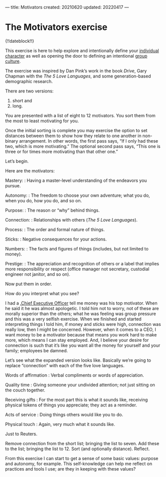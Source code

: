 —
title: Motivators
created: 20210620
updated: 20220417
—

# The Motivators exercise 

{!!dateblock!!}

This exercise is here to help explore and intentionally define your [individual character](/essays-and-editorials/the-self/) as well as opening the door to defining an intentional [group culture](/essays-and-editorials/the-group/).

The exercise was inspired by Dan Pink’s work in the book *Drive*, Gary Chapman with the *The 5 Love Languages*, and some generation-based demographic research.

There are two versions:

1. short and
2. long.

You are presented with a list of eight to 12 motivators. You sort them from the most to least motivating for you. 

Once the initial sorting is complete you may exercise the option to set distances between them to show how they relate to one another in non-binary arrangement. In other words, the first pass says, “If I only had these two, which is more motivating.” The optional second pass says, “This one is three or for times more motivating than that other one.”

Let’s begin.

Here are the motivators:

Mastery: 
:    Having a master-level understanding of the endeavors you pursue.

Autonomy: 
:    The freedom to choose your own adventure; what you do, when you do, how you do, and so on.

Purpose: 
:    The reason or “why” behind things.

Connection: 
:    Relationships with others (*The 5 Love Languages*).

Process: 
:    The order and formal nature of things.

Sticks: 
:    Negative consequences for your actions.

Numbers: 
:    The facts and figures of things (includes, but not limited to money).

Prestige: 
:    The appreciation and recognition of others or a label that implies more responsibility or respect (office manager not secretary, custodial engineer not janitor, and so on).

Now put them in order. 

How do you interpret what you see?

I had a [.Chief Executive Officer](CEO) tell me money was his top motivator. When he said it he was almost apologetic. I told him not to worry, not of these are morally superior than the others; what he was feeling was group pressure and this was a very selfish exercise. When we finished and started interpreting things I told him, if money and sticks were high, connection was really low, then I might be concerned. However, when it comes to a CEO, I want money to be a motivator because that means you work hard to make more, which means I can stay employed. And, I believe your desire for connection is such that it’s like you want all the money for yourself and your family; employees be damned.

Let’s see what the expanded version looks like. Basically we’re going to replace “connection” with each of the five love languages. 

Words of affirmation 
:    Verbal compliments or words of appreciation.

Quality time 
:    Giving someone your undivided attention; not just sitting on the couch together. 

Receiving gifts
:    For the most part this is what it sounds like, receiving physical tokens of things you appreciate; they act as a reminder.

Acts of service 
:    Doing things others would like you to do.

Physical touch
:    Again, very much what it sounds like. 

Just to Reuters.

Remove connection from the short list; bringing the list to seven. Add these to the list; bringing the list to 12. Sort (and optionally distance). Reflect.

From this exercise I can start to get a sense of some basic values: purpose and autonomy, for example. This self-knowledge can help me reflect on practices and tools I use; are they in keeping with these values?
